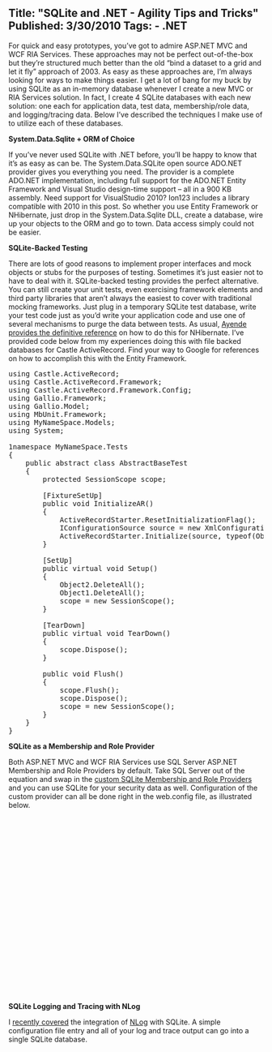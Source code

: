 Title: "SQLite and .NET - Agility Tips and Tricks"
Published: 3/30/2010
Tags:
    - .NET
---
For quick and easy prototypes, you’ve got to admire ASP.NET MVC and WCF RIA Services. These approaches may not be perfect out-of-the-box but they’re structured much better than the old “bind a dataset to a grid and let it fly” approach of 2003. As easy as these approaches are, I’m always looking for ways to make things easier. I get a lot of bang for my buck by using SQLite as an in-memory database whenever I create a new MVC or RIA Services solution. In fact, I create 4 SQLite databases with each new solution: one each for application data, test data, membership/role data, and logging/tracing data. Below I’ve described the techniques I make use of to utilize each of these databases.

**System.Data.Sqlite + ORM of Choice**

If you’ve never used SQLite with .NET before, you’ll be happy to know that it’s as easy as can be. The System.Data.SQLite open source ADO.NET provider gives you everything you need. The provider is a complete ADO.NET implementation, including full support for the ADO.NET Entity Framework and Visual Studio design-time support – all in a 900 KB assembly. Need support for VisualStudio 2010? Ion123 includes a library compatible with 2010 in this post. So whether you use Entity Framework or NHibernate, just drop in the System.Data.Sqlite DLL, create a database, wire up your objects to the ORM and go to town. Data access simply could not be easier.

**SQLite-Backed Testing**

There are lots of good reasons to implement proper interfaces and mock objects or stubs for the purposes of testing. Sometimes it’s just easier not to have to deal with it. SQLite-backed testing provides the perfect alternative. You can still create your unit tests, even exercising framework elements and third party libraries that aren’t always the easiest to cover with traditional mocking frameworks. Just plug in a temporary SQLite test database, write your test code just as you’d write your application code and use one of several mechanisms to purge the data between tests. As usual, [Ayende provides the definitive reference](https://ayende.com/blog/1772/unit-testing-with-nhibernate-active-record) on how to do this for NHibernate. I’ve provided code below from my experiences doing this with file backed databases for Castle ActiveRecord. Find your way to Google for references on how to accomplish this with the Entity Framework.

<pre data-enlighter-language="csharp">
using Castle.ActiveRecord;
using Castle.ActiveRecord.Framework;
using Castle.ActiveRecord.Framework.Config;
using Gallio.Framework;
using Gallio.Model;
using MbUnit.Framework;
using MyNameSpace.Models;
using System;

1namespace MyNameSpace.Tests
{
    public abstract class AbstractBaseTest
    {
        protected SessionScope scope;
	 
        [FixtureSetUp]
        public void InitializeAR()
        {
	        ActiveRecordStarter.ResetInitializationFlag();
	        IConfigurationSource source = new XmlConfigurationSource("TestConfig.xml");
	        ActiveRecordStarter.Initialize(source, typeof(Object1), typeof(Object2));
        }

	    [SetUp]
        public virtual void Setup()
        {
            Object2.DeleteAll();
            Object1.DeleteAll();
            scope = new SessionScope();
        }
	 
        [TearDown]
        public virtual void TearDown()
        {
            scope.Dispose();
        }
	 
        public void Flush()
        {
            scope.Flush();
            scope.Dispose();
            scope = new SessionScope();
        }
    }
}
</pre>

**SQLite as a Membership and Role Provider**

Both ASP.NET MVC and WCF RIA Services use SQL Server ASP.NET Membership and Role Providers by default. Take SQL Server out of the equation and swap in the [custom SQLite Membership and Role Providers](http://www.nullskull.com/articles/20051119.asp) and you can use SQLite for your security data as well. Configuration of the custom provider can all be done right in the web.config file, as illustrated below.

<pre data-enlighter-language="xml">
<configuration>
    <connectionStrings>
        <add name="MembershipConnection" connectionString="Data Source=C:ProjectsDatabasesMyApp_Membership.s3db;Version=3;"/>
    </connectionStrings>
    <system.web>
        <authentication mode="Forms">
            <forms loginUrl="~/Account/LogOn"/>
	    </authentication>
	    <membership defaultProvider="SQLiteMembershipProvider" userIsOnlineTimeWindow="15">
	        <providers>
                <clear/>
                <add name="SQLiteMembershipProvider" type="MyNameSpace.Web.Helpers.SqliteMembershipProvider" connectionStringName="MembershipConnection" applicationName="MyApplication" enablePasswordRetrieval="false" enablePasswordReset="true" requiresQuestionAndAnswer="false" requiresUniqueEmail="true" passwordFormat="Hashed" writeExceptionsToEventLog="true"/>
            </providers>
        </membership>
        <roleManager defaultProvider="SQLiteRoleProvider" enabled="true" cacheRolesInCookie="true" cookieName=".ASPROLES" cookieTimeout="30" cookiePath="/" cookieRequireSSL="false" cookieSlidingExpiration="true" cookieProtection="All">
            <providers>
	            <clear/>
	            <add name="SQLiteRoleProvider" type="MyNameSpace.Web.Helpers.SQLiteRoleProvider" connectionStringName="MembershipConnection" applicationName="MyApplication" writeExceptionsToEventLog="true"/>
            </providers>
        </roleManager>
    </system.web>
</configuration>
</pre>
**SQLite Logging and Tracing with NLog**

I [recently covered](/2010/03/logging-to-sqlite-with-nlog) the integration of [NLog](http://nlog-project.org/archives/) with SQLite. A simple configuration file entry and all of your log and trace output can go into a single SQLite database.